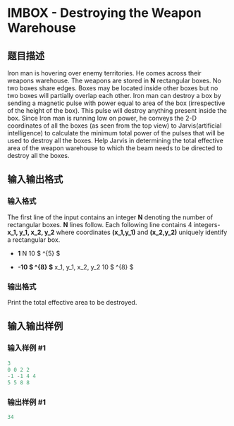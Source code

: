 # IMBOX - Destroying the Weapon Warehouse

## 题目描述

Iron man is hovering over enemy territories. He comes across their weapons warehouse. The weapons are stored in **N** rectangular boxes. No two boxes share edges. Boxes may be located inside other boxes but no two boxes will partially overlap each other. Iron man can destroy a box by sending a magnetic pulse with power equal to area of the box (irrespective of the height of the box). This pulse will destroy anything present inside the box. Since Iron man is running low on power, he conveys the 2-D coordinates of all the boxes (as seen from the top view) to Jarvis(artificial intelligence) to calculate the minimum total power of the pulses that will be used to destroy all the boxes. Help Jarvis in determining the total effective area of the weapon warehouse to which the beam needs to be directed to destroy all the boxes.

## 输入输出格式

### 输入格式

The first line of the input contains an integer **N** denoting the number of rectangular boxes. **N** lines follow. Each following line contains 4 integers- **x\_1, y\_1, x\_2, y\_2** where coordinates **(x\_1,y\_1)** and **(x\_2,y\_2)** uniquely identify a rectangular box.

- **1** N 10 $ ^{5} $

- **-10 $ ^{8} $** x\_1, y\_1, x\_2, y\_2 10 $ ^{8} $

### 输出格式

Print the total effective area to be destroyed.

## 输入输出样例

### 输入样例 #1

```cpp
3
0 0 2 2
-1 -1 4 4
5 5 8 8
```


### 输出样例 #1

```cpp
34
```


